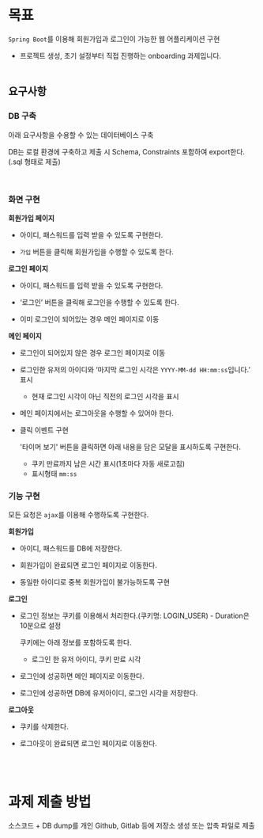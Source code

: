 # 목표

`Spring Boot`를 이용해 회원가입과 로그인이 가능한 웹 어플리케이션 구현
- 프로젝트 생성, 초기 설정부터 직접 진행하는 onboarding 과제입니다.
<br><br>

## 요구사항

### DB 구축

아래 요구사항을 수용할 수 있는 데이터베이스 구축

DB는 로컬 환경에 구축하고 제출 시 Schema, Constraints 포함하여 export한다.(.sql 형태로 제출)

<br>

### 화면 구현

**회원가입 페이지**

- 아이디, 패스워드를 입력 받을 수 있도록 구현한다.

- `가입` 버튼을 클릭해 회원가입을 수행할 수 있도록 한다.

**로그인 페이지**

- 아이디, 패스워드를 입력 받을 수 있도록 구현한다.

- ‘로그인’ 버튼을 클릭해 로그인을 수행할 수 있도록 한다.

- 이미 로그인이 되어있는 경우 메인 페이지로 이동

**메인 페이지**

- 로그인이 되어있지 않은 경우 로그인 페이지로 이동

- 로그인한 유저의 아이디와 ‘마지막 로그인 시각은 `YYYY-MM-dd HH:mm:ss`입니다.’ 표시
    - 현재 로그인 시각이 아닌 직전의 로그인 시각을 표시

- 메인 페이지에서는 로그아웃을 수행할 수 있어야 한다.

- 클릭 이벤트 구현

    '타이머 보기' 버튼을 클릭하면 아래 내용을 담은 모달을 표시하도록 구현한다.
    - 쿠키 만료까지 남은 시간 표시(1초마다 자동 새로고침)
    - 표시형태 `mm:ss`



### 기능 구현

모든 요청은 `ajax`를 이용해 수행하도록 구현한다.

**회원가입**

- 아이디, 패스워드를 DB에 저장한다.

- 회원가입이 완료되면 로그인 페이지로 이동한다.

- 동일한 아이디로 중복 회원가입이 불가능하도록 구현

**로그인**

- 로그인 정보는 쿠키를 이용해서 처리한다.(쿠키명: LOGIN_USER) - Duration은 10분으로 설정

    쿠키에는 아래 정보를 포함하도록 한다.
    - 로그인 한 유저 아이디, 쿠키 만료 시각

- 로그인에 성공하면 메인 페이지로 이동한다.

- 로그인에 성공하면 DB에 유저아이디, 로그인 시각을 저장한다.


**로그아웃**

- 쿠키를 삭제한다.

- 로그아웃이 완료되면 로그인 페이지로 이동한다.

<br><br>

# 과제 제출 방법

소스코드 + DB dump를 개인 Github, Gitlab 등에 저장소 생성 또는 압축 파일로 제출
